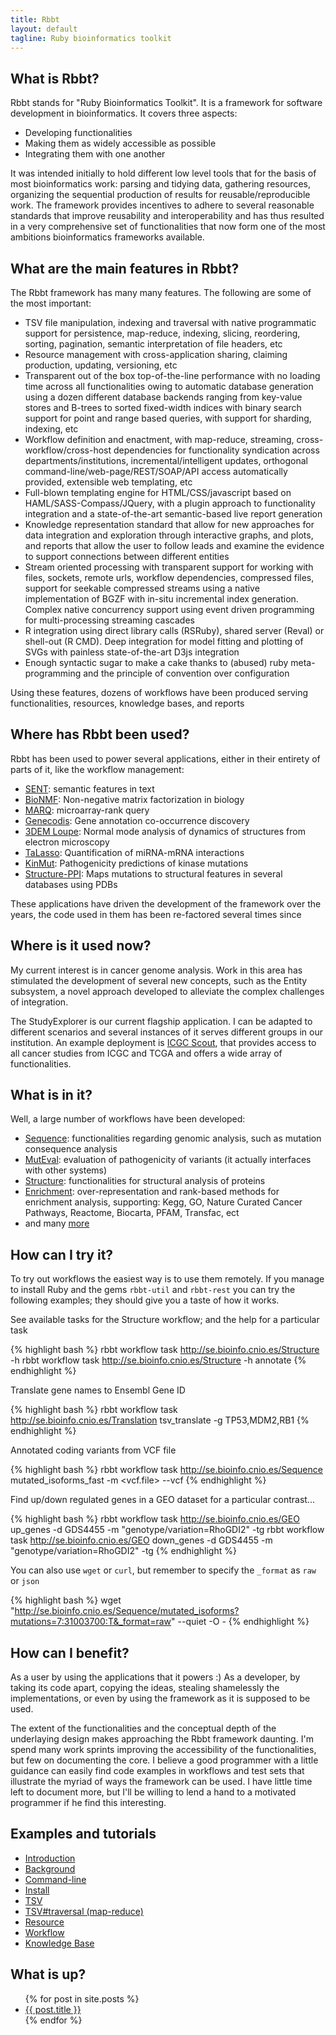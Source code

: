 ```yaml
---
title: Rbbt
layout: default
tagline: Ruby bioinformatics toolkit
---
```



What is Rbbt?
-------------

Rbbt stands for "Ruby Bioinformatics Toolkit". It is a framework for software
development in bioinformatics. It covers three aspects:

* Developing functionalities
* Making them as widely accessible as possible
* Integrating them with one another

It was intended initially to hold different low level tools that for the basis
of most bioinformatics work: parsing and tidying data, gathering resources,
organizing the sequential production of results for reusable/reproducible work.
The framework provides incentives to adhere to several reasonable standards that
improve reusability and interoperability and has thus resulted in a very
comprehensive set of functionalities that now form one of the most ambitions
bioinformatics frameworks available.


What are the main features in Rbbt?
-------------

The Rbbt framework has many many features. The following are some of the most
important:

* TSV file manipulation, indexing and traversal with native programmatic
  support for persistence, map-reduce, indexing, slicing, reordering, sorting,
  pagination, semantic interpretation of file headers, etc
* Resource management with cross-application sharing, claiming production,
  updating, versioning, etc
* Transparent out of the box top-of-the-line performance with no loading time
  across all functionalities owing to automatic database generation using a
  dozen different database backends ranging from key-value stores and B-trees
  to sorted fixed-width indices with binary search support for point and range
  based queries, with support for sharding, indexing, etc
* Workflow definition and enactment, with map-reduce, streaming,
  cross-workflow/cross-host dependencies for functionality syndication across
  departments/institutions, incremental/intelligent updates,
  orthogonal command-line/web-page/REST/SOAP/API access automatically
  provided, extensible web templating, etc
* Full-blown templating engine for HTML/CSS/javascript based on
  HAML/SASS-Compass/JQuery, with a plugin approach to functionality integration
  and a state-of-the-art semantic-based live report generation
* Knowledge representation standard that allow for new approaches for data
  integration and exploration through interactive graphs, and plots, and
  reports that allow the user to follow leads and examine the evidence to
  support connections between different entities
* Stream oriented processing with transparent support for working with files,
  sockets, remote urls, workflow dependencies, compressed files, support for
  seekable compressed streams using a native implementation of BGZF with
  in-situ incremental index generation. Complex native concurrency support
  using event driven programming for multi-processing streaming cascades
* R integration using direct library calls (RSRuby), shared server (Reval) or
  shell-out (R CMD). Deep integration for model fitting and plotting of SVGs with
  painless state-of-the-art D3js integration
* Enough syntactic sugar to make a cake thanks to (abused) ruby meta-programming and the
  principle of convention over configuration

Using these features, dozens of workflows have been produced serving
functionalities, resources, knowledge bases, and reports

Where has Rbbt been used?
-------------------------

Rbbt has been used to power several applications, either in their entirety of
parts of it, like the workflow management:

* [SENT](http://sent.dacya.ucm.es/): semantic features in text
* [BioNMF](http://bionmf.dacya.ucm.es/): Non-negative matrix factorization in biology
* [MARQ](http://marq.dacya.ucm.es/): microarray-rank query
* [Genecodis](http://genecodis.cnb.csic.es/): Gene annotation co-occurrence discovery
* [3DEM Loupe](http://3demloupe.cnb.csic.es): Normal mode analysis of dynamics of structures from electron microscopy
* [TaLasso](http://talasso.cnb.csic.es/): Quantification of miRNA-mRNA interactions
* [KinMut](http://wkinmut.bioinfo.cnio.es/): Pathogenicity predictions of kinase mutations
* [Structure-PPI](http://structureppi.bioinfo.cnio.es/): Maps mutations to
  structural features in several databases using PDBs 

These applications have driven the development of the framework over the
years, the code used in them has been re-factored several times since

Where is it used now?
---------------------

My current interest is in cancer genome analysis. Work in this area has
stimulated the development of several new concepts, such as the Entity
subsystem, a novel approach developed to alleviate the complex challenges of
integration.


The StudyExplorer is our current flagship application. I can be adapted to different
scenarios and several instances of it serves different groups in our institution. An
example deployment is [ICGC Scout](http://se.bioinfo.cnio.es), that provides access to 
all cancer studies from ICGC and TCGA and offers a wide array of functionalities.

What is in it?
--------------

Well, a large number of workflows have been developed:

* [Sequence](https://github.com/Rbbt-Workflows/sequence): functionalities regarding genomic analysis, such as mutation consequence analysis
* [MutEval](https://github.com/Rbbt-Workflows/mut_eval): evaluation of pathogenicity of variants (it actually interfaces with other systems)
* [Structure](https://github.com/Rbbt-Workflows/structure): functionalities for structural analysis of proteins
* [Enrichment](https://github.com/Rbbt-Workflows/enrichment): over-representation and rank-based methods for enrichment analysis, supporting: Kegg, GO, Nature Curated Cancer Pathways, Reactome, Biocarta, PFAM, Transfac, ect
* and many [more](https://github.com/Rbbt-Workflows)

How can I try it?
-----------------

To try out workflows the easiest way is to use them remotely. If you manage to
install Ruby and the gems `rbbt-util` and `rbbt-rest` you can try the following
examples; they should give you a taste of how it works.

See available tasks for the Structure workflow; and the help for a particular task

{% highlight bash %}
rbbt workflow task http://se.bioinfo.cnio.es/Structure -h
rbbt workflow task http://se.bioinfo.cnio.es/Structure -h annotate
{% endhighlight %}


Translate gene names to Ensembl Gene ID

{% highlight bash %}
rbbt workflow task http://se.bioinfo.cnio.es/Translation tsv_translate -g TP53,MDM2,RB1
{% endhighlight %}

Annotated coding variants from VCF file

{% highlight bash %}
rbbt workflow task http://se.bioinfo.cnio.es/Sequence mutated_isoforms_fast -m <vcf.file> --vcf
{% endhighlight %}

Find up/down regulated genes in a GEO dataset for a particular contrast...

{% highlight bash %}
rbbt workflow task http://se.bioinfo.cnio.es/GEO up_genes -d GDS4455 -m "genotype/variation=RhoGDI2" -tg
rbbt workflow task http://se.bioinfo.cnio.es/GEO down_genes -d GDS4455 -m "genotype/variation=RhoGDI2" -tg
{% endhighlight %}

You can also use `wget` or `curl`, but remember to specify the `_format` as
`raw` or `json`

{% highlight bash %}
wget "http://se.bioinfo.cnio.es/Sequence/mutated_isoforms?mutations=7:31003700:T&_format=raw" --quiet -O -
{% endhighlight %}

How can I benefit?
------------------

As a user by using the applications that it powers :) As a developer, by taking
its code apart, copying the ideas, stealing shamelessly the implementations,
or even by using the framework as it is supposed to be used. 

The extent of the functionalities and the conceptual depth of the underlaying
design makes approaching the Rbbt framework daunting. I'm spend many work
sprints improving the accessibility of the functionalities, but few on
documenting the core. I believe a good programmer with a little guidance can
easily find code examples in workflows and test sets that illustrate the myriad
of ways the framework can be used. I have little time left to document more,
but I'll be willing to lend a hand to a motivated programmer if he find this
interesting.

Examples and tutorials
----------------------
* [Introduction](tutorial/introduction)
* [Background](tutorial/background)
* [Command-line](tutorial/commandline)
* [Install](tutorial/install)
* [TSV](tutorial/TSV)
* [TSV#traversal (map-reduce)](tutorial/map_reduce)
* [Resource](tutorial/Resource)
* [Workflow](tutorial/Workflow)
* [Knowledge Base](tutorial/knowledge_base)

What is up?
-----------

<ul>
  {% for post in site.posts %}
    <li>
      <a href="{{ site.baseurl }}{{ post.url }}">{{ post.title }}</a>
    </li>
  {% endfor %}
</ul>
